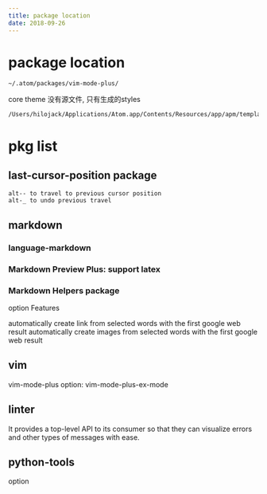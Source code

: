 ```yaml
---
title: package location
date: 2018-09-26
---
```

# package location

    ~/.atom/packages/vim-mode-plus/

core theme 没有源文件, 只有生成的styles

    /Users/hilojack/Applications/Atom.app/Contents/Resources/app/apm/templates/theme/styles/

# pkg list
## last-cursor-position package

    alt-- to travel to previous cursor position
    alt-_ to undo previous travel

## markdown
### language-markdown
### Markdown Preview Plus: support latex
### Markdown Helpers package
option
Features

automatically create link from selected words with the first google web result
automatically create images from selected words with the first google web result

## vim
vim-mode-plus
option: vim-mode-plus-ex-mode

## linter
It provides a top-level API to its consumer so that they can visualize errors and other types of messages with ease.

## python-tools
option